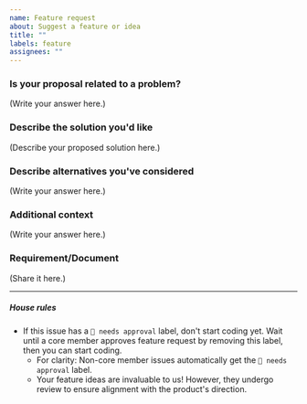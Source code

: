 ```yaml
---
name: Feature request
about: Suggest a feature or idea
title: ""
labels: feature
assignees: ""
---
```


### Is your proposal related to a problem?

<!--
  Provide a clear and concise description of what the problem is.
  For example, "I'm always frustrated when..."
-->

(Write your answer here.)

### Describe the solution you'd like

<!--
  Provide a clear and concise description of what you want to happen.
-->

(Describe your proposed solution here.)

### Describe alternatives you've considered

<!--
  Let us know about other solutions you've tried or researched.
-->

(Write your answer here.)

### Additional context

<!--
  Is there anything else you can add about the proposal?
  You might want to link to related issues here, if you haven't already.
-->

(Write your answer here.)

### Requirement/Document

<!--
  Is there any type of document that could support that feature?
-->

(Share it here.)

---
##### House rules
- If this issue has a `🚨 needs approval` label, don't start coding yet. Wait until a core member approves feature request by removing this label, then you can start coding.
  - For clarity: Non-core member issues automatically get the `🚨 needs approval` label.
  - Your feature ideas are invaluable to us! However, they undergo review to ensure alignment with the product's direction.
